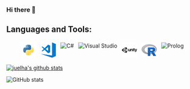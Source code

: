 ### Hi there 👋

<!--
**juelha/juelha** is a ✨ _special_ ✨ repository because its `README.md` (this file) appears on your GitHub profile.

Here are some ideas to get you started:

- 🔭 I’m currently working on ...
- 🌱 I’m currently learning ...
- 👯 I’m looking to collaborate on ...
- 🤔 I’m looking for help with ...
- 💬 Ask me about ...
- 📫 How to reach me: ...
- 😄 Pronouns: ...
- ⚡ Fun fact: ...
-->

## Languages and Tools:
<p align="center">
<img src="https://raw.githubusercontent.com/github/explore/80688e429a7d4ef2fca1e82350fe8e3517d3494d/topics/python/python.png" alt="Python" height="40" style="vertical-align:top; margin:4px">
<img src="https://raw.githubusercontent.com/github/explore/80688e429a7d4ef2fca1e82350fe8e3517d3494d/topics/visual-studio-code/visual-studio-code.png" alt="VS Code" height="40" style="vertical-align:top; margin:4px">
<img src="https://camo.githubusercontent.com/52045ed9d775b4ac9286e51c28b878edca6bb1750815b423c8d06c7976040ab7/68747470733a2f2f6d617274696e63686176657a2e6769746875622e696f2f4173736574732f4c6f676f732f6373686172702e737667" alt="C#" height="40" style="vertical-align:top; margin:4px">
<img src="https://camo.githubusercontent.com/19f08d139ca07b552b7155d11311bc2c1046e3e12572a2ea1c997d5339dbdd76/68747470733a2f2f6d617274696e63686176657a2e6769746875622e696f2f4173736574732f4c6f676f732f76697375616c2d73747564696f2e737667" alt="Visual Studio" height="40" style="vertical-align:top; margin:4px">
<img src="https://raw.githubusercontent.com/github/explore/80688e429a7d4ef2fca1e82350fe8e3517d3494d/topics/unity/unity.png" alt="Unity" height="40" style="vertical-align:top; margin:4px">
<img src="https://raw.githubusercontent.com/github/explore/80688e429a7d4ef2fca1e82350fe8e3517d3494d/topics/r/r.png" alt="R" height="40" style="vertical-align:top; margin:4px">
<img src="https://cdn.iconscout.com/icon/free/png-512/prolog-458170.png" alt="Prolog" height="40" style="vertical-align:top; margin:4px">
  
[![juelha's github stats](https://github-readme-stats.vercel.app/api?username=juelha)](https://github.com/juelha/github-readme-stats)
 
</p>

![GitHub stats](https://github-readme-stats.vercel.app/api?username=juelha&show_icons=true&theme=tokyonight)
